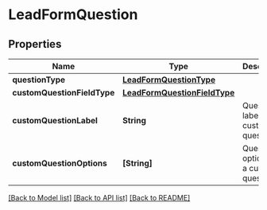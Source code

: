 # LeadFormQuestion

## Properties
Name | Type | Description | Notes
------------ | ------------- | ------------- | -------------
**questionType** | [**LeadFormQuestionType**](LeadFormQuestionType.md) |  | [optional] 
**customQuestionFieldType** | [**LeadFormQuestionFieldType**](LeadFormQuestionFieldType.md) |  | [optional] 
**customQuestionLabel** | **String** | Question label for a custom question. | [optional] 
**customQuestionOptions** | **[String]** | Question options for a custom question. | [optional] 

[[Back to Model list]](../README.md#documentation-for-models) [[Back to API list]](../README.md#documentation-for-api-endpoints) [[Back to README]](../README.md)


